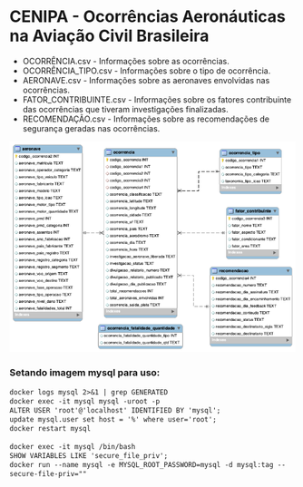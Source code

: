 # CENIPA - Ocorrências Aeronáuticas na Aviação Civil Brasileira

- OCORRÊNCIA.csv - Informações sobre as ocorrências.
- OCORRÊNCIA_TIPO.csv - Informações sobre o tipo de ocorrência.
- AERONAVE.csv - Informações sobre as aeronaves envolvidas nas ocorrências.
- FATOR_CONTRIBUINTE.csv - Informações sobre os fatores contribuinte das ocorrências que tiveram investigações finalizadas.
- RECOMENDAÇÃO.csv - Informações sobre as recomendações de segurança geradas nas ocorrências.

![Alt text](src/main/resources/mer.png "a title")

### Setando imagem mysql para uso:

```docker run -p 3306:3306 --name=mysql -d mysql/mysql-server:8.0.21
docker logs mysql 2>&1 | grep GENERATED
docker exec -it mysql mysql -uroot -p
ALTER USER 'root'@'localhost' IDENTIFIED BY 'mysql';
update mysql.user set host = '%' where user='root';
docker restart mysql

docker exec -it mysql /bin/bash
SHOW VARIABLES LIKE 'secure_file_priv';
docker run --name mysql -e MYSQL_ROOT_PASSWORD=mysql -d mysql:tag --secure-file-priv=""